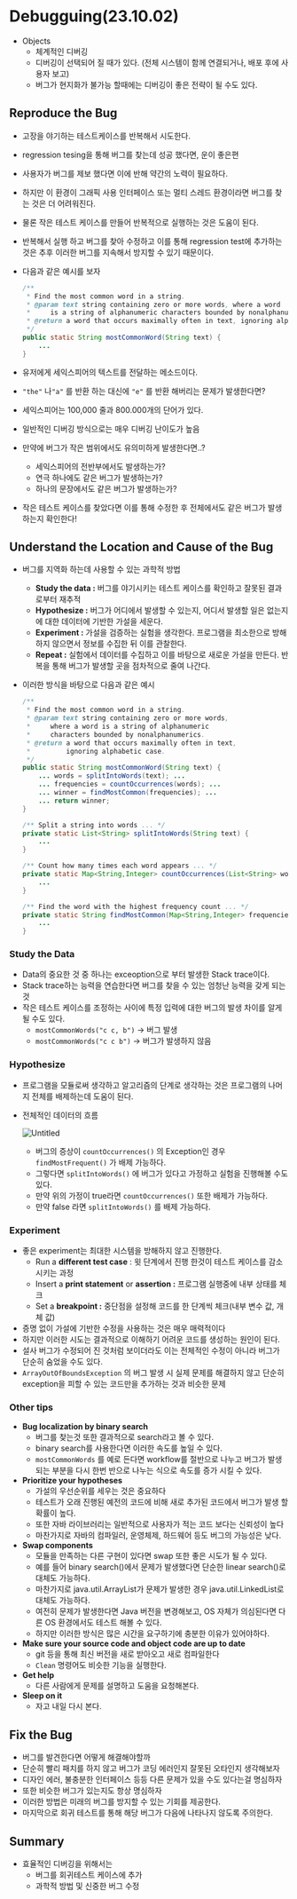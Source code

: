# Debugguing(23.10.02)

- Objects
    - 체계적인 디버깅
    - 디버깅이 선택되어 질 때가 있다. (전체 시스템이 함께 연결되거나, 배포 후에 사용자 보고)
    - 버그가 현지화가 불가능 할때에는 디버깅이 좋은 전략이 될 수도 있다.

## Reproduce the Bug

- 고장을 야기하는 테스트케이스를 반복해서 시도한다.
- regression tesing을 통해 버그를 찾는데 성공 했다면, 운이 좋은편
- 사용자가 버그를 제보 했다면 이에 반해 약간의 노력이 필요하다.
- 하지만 이 환경이 그래픽 사용 인터페이스 또는 멀티 스레드 환경이라면 버그를 찾는 것은 더 어려워진다.
- 물론 작은 테스트 케이스를 만들어 반복적으로 실행하는 것은 도움이 된다.
- 반복해서 실행 하고 버그를 찾아 수정하고 이를 통해 regression test에 추가하는 것은 추후 이러한 버그를 지속해서 방지할 수 있기 때문이다.
- 다음과 같은 예시를 보자
    
    ```java
    /**
     * Find the most common word in a string.
     * @param text string containing zero or more words, where a word
     *     is a string of alphanumeric characters bounded by nonalphanumerics.
     * @return a word that occurs maximally often in text, ignoring alphabetic case.
     */
    public static String mostCommonWord(String text) {
        ...
    }
    ```
    
- 유저에게 세익스피어의 텍스트를 전달하는 메소드이다.
- `"the"` 나`"a"` 를 반환 하는 대신에 `"e"` 를 반환 해버리는 문제가 발생한다면?
- 세익스피어는 100,000 줄과 800.000개의 단어가 있다.
- 일반적인 디버깅 방식으로는 매우 디버깅 난이도가 높음
- 만약에 버그가 작은 범위에서도 유의미하게 발생한다면..?
    - 세익스피어의 전반부에서도 발생하는가?
    - 연극 하나에도 같은 버그가 발생하는가?
    - 하나의 문장에서도 같은 버그가 발생하는가?
- 작은 테스트 케이스를 찾았다면 이를 통해 수정한 후 전체에서도 같은 버그가 발생하는지 확인한다!

## ****Understand the Location and Cause of the Bug****

- 버그를 지역화 하는데 사용할 수 있는 과학적 방법
    - **Study the data :** 버그를 야기시키는 테스트 케이스를 확인하고 잘못된 결과로부터 재추적
    - **Hypothesize :** 버그가 어디에서 발생할 수 있는지, 어디서 발생할 일은 없는지에 대한 데이터에 기반한 가설을 세운다.
    - **Experiment :** 가설을 검증하는 실험을 생각한다. 프로그램을 최소한으로 방해하지 않으면서 정보를 수집한 뒤 이를 관찰한다.
    - **Repeat :** 실험에서 데이터를 수집하고 이를 바탕으로 새로운 가설을 만든다. 반복을 통해 버그가 발생할 곳을 점차적으로 줄여 나간다.
- 이러한 방식을 바탕으로 다음과 같은 예시
    
    ```java
    /**
     * Find the most common word in a string.
     * @param text string containing zero or more words,
     *     where a word is a string of alphanumeric
     *     characters bounded by nonalphanumerics.
     * @return a word that occurs maximally often in text,
     *         ignoring alphabetic case.
     */
    public static String mostCommonWord(String text) {
        ... words = splitIntoWords(text); ...
        ... frequencies = countOccurrences(words); ...
        ... winner = findMostCommon(frequencies); ...
        ... return winner;
    }
    
    /** Split a string into words ... */
    private static List<String> splitIntoWords(String text) {
        ...
    }
    
    /** Count how many times each word appears ... */
    private static Map<String,Integer> countOccurrences(List<String> words) {
        ...
    }
    
    /** Find the word with the highest frequency count ... */
    private static String findMostCommon(Map<String,Integer> frequencies) {
        ...
    }
    ```
    

### Study the Data

- Data의 중요한 것 중 하나는 exceoption으로 부터 발생한 Stack trace이다.
- Stack trace하는 능력을 연습한다면 버그를 찾을 수 있는 엄청난 능력을 갖게 되는것
- 작은 테스트 케이스를 조정하는 사이에 특정 입력에 대한 버그의 발생 차이를 알게 될 수도 있다.
    - `mostCommonWords("c c, b")` → 버그 발생
    - `mostCommonWords("c c b")` → 버그가 발생하지 않음

### ****Hypothesize****

- 프로그램을 모듈로써 생각하고 알고리즘의 단계로 생각하는 것은 프로그램의 나머지 전체를 배제하는데 도움이 된다.
- 전체적인 데이터의 흐름
    
    ![Untitled](https://prod-files-secure.s3.us-west-2.amazonaws.com/1492c136-60a9-4775-bb85-d42621a8a8ec/f3cc4132-630e-4d75-9d7b-2696d1256986/Untitled.png)
    
    - 버그의 증상이 `countOccurrences()` 의 Exception인 경우 `findMostFrequent()` 가 배제 가능하다.
    - 그렇다면 `splitIntoWords()` 에 버그가 있다고 가정하고 실험을 진행해볼 수도 있다.
    - 만약 위의 가정이 true라면 `countOccurrences()` 또한 배제가 가능하다.
    - 만약 false 라면 `splitIntoWords()` 를 배제 가능하다.

### Experiment

- 좋은 experiment는 최대한 시스템을 방해하지 않고 진행한다.
    - Run a **different test case** : 윗 단계에서 진행 한것이 테스트 케이스를 감소시키는 과정
    - Insert a **print statement** or **assertion :** 프로그램 실행중에 내부 상태를 체크
    - Set a **breakpoint :** 중단점을 설정해 코드를 한 단계씩 체크(내부 변수 값, 개체 값)
- 증명 없이 가설에 기반한 수정을 사용하는 것은 매우 매력적이다
- 하지만 이러한 시도는 결과적으로 이해하기 어려운 코드를 생성하는 원인이 된다.
- 설사 버그가 수정되어 진 것처럼 보이더라도 이는 전체적인 수정이 아니라 버그가 단순히 숨었을 수도 있다.
- `ArrayOutOfBoundsException` 의 버그 발생 시 실제 문제를 해결하지 않고 단순히 exception을 피할 수 있는 코드만을 추가하는 것과 비슷한 문제

### Other tips

- **Bug localization by binary search**
    - 버그를 찾는것 또한 결과적으로 search라고 볼 수 있다.
    - binary search를 사용한다면 이러한 속도를 높일 수 있다.
    - `mostCommonWords` 를 예로 든다면 workflow를 절반으로 나누고 버그가 발생 되는 부분을 다시 한번 반으로 나누는 식으로 속도를 증가 시킬 수 있다.
- **Prioritize your hypotheses**
    - 가설의 우선순위를 세우는 것은 중요하다
    - 테스트가 오래 진행된 예전의 코드에 비해 새로 추가된 코드에서 버그가 발생 할 확률이 높다.
    - 또한 자바 라이브러리는 일반적으로 사용자가 적는 코드 보다는 신뢰성이 높다
    - 마찬가지로 자바의 컴파일러, 운영체제, 하드웨어 등도 버그의 가능성은 낮다.
- **Swap components**
    - 모듈을 만족하는 다른 구현이 있다면 swap 또한 좋은 시도가 될 수 있다.
    - 예를 들어 binary search()에서 문제가 발생했다면 단순한 linear search()로 대체도 가능하다.
    - 마찬가지로 java.util.ArrayList가 문제가 발생한 경우 java.util.LinkedList로 대체도 가능하다.
    - 여전히 문제가 발생한다면 Java 버전을 변경해보고, OS 자체가 의심된다면 다른 OS 환경에서도 테스트 해볼 수 있다.
    - 하지만 이러한 방식은 많은 시간을 요구하기에 충분한 이유가 있어야하다.
- **Make sure your source code and object code are up to date**
    - git 등을 통해 최신 버전을 새로 받아오고 새로 컴파일한다
    - `Clean`  명령어도 비슷한 기능을 실행한다.
- **Get help**
    - 다른 사람에게 문제를 설명하고 도움을 요청해본다.
- **Sleep on it**
    - 자고 내일 다시 본다.

## ****Fix the Bug****

- 버그를 발견한다면 어떻게 해결해야할까
- 단순히 빨리 패치를 하지 않고 버그가 코딩 에러인지 잘못된 오타인지 생각해보자
- 디자인 에러, 불충분한 인터페이스 등등 다른 문제가 있을 수도 있다는걸 명심하자
- 또한 비슷한 버그가 있는지도 항상 명심하자
- 이러한 방법은 미래의 버그를 방지할 수 있는 기회를 제공한다.
- 마지막으로 회귀 테스트를 통해 해당 버그가 다음에 나타나지 않도록 주의한다.

## Summary

- 효율적인 디버깅을 위해서는
    - 버그를 회귀테스트 케이스에 추가
    - 과학적 방법 및 신중한 버그 수정
